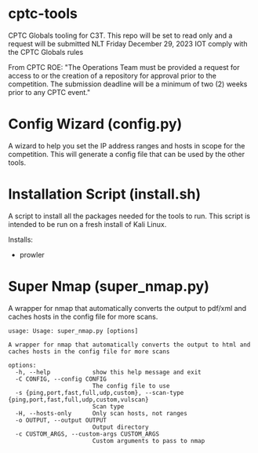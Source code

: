 # cptc-tools
CPTC Globals tooling for C3T. This repo will be set to read only and a request will be submitted NLT Friday December 29, 2023 IOT comply with the CPTC Globals rules

From CPTC ROE:
"The Operations Team must be provided a request for access to or the creation of a repository for
approval prior to the competition. The submission deadline will be a minimum of two (2) weeks
prior to any CPTC event."

# Config Wizard (config.py)

A wizard to help you set the IP address ranges and hosts in scope for the competition. This will generate a config file that can be used by the other tools.

# Installation Script (install.sh)

A script to install all the packages needed for the tools to run. This script is intended to be run on a fresh install of Kali Linux.

Installs:
- prowler

# Super Nmap (super_nmap.py)

 A wrapper for nmap that automatically converts the output to pdf/xml and caches hosts in the config file for more scans.

```
usage: Usage: super_nmap.py [options]

A wrapper for nmap that automatically converts the output to html and caches hosts in the config file for more scans

options:
  -h, --help            show this help message and exit
  -C CONFIG, --config CONFIG
                        The config file to use
  -s {ping,port,fast,full,udp,custom}, --scan-type {ping,port,fast,full,udp,custom,vulscan}
                        Scan type
  -H, --hosts-only      Only scan hosts, not ranges
  -o OUTPUT, --output OUTPUT
                        Output directory
  -c CUSTOM_ARGS, --custom-args CUSTOM_ARGS
                        Custom arguments to pass to nmap
```